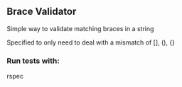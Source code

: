 ## Brace Validator

Simple way to validate matching braces in a string

Specified to only need to deal with a mismatch of [], (), {}

### Run tests with:

rspec